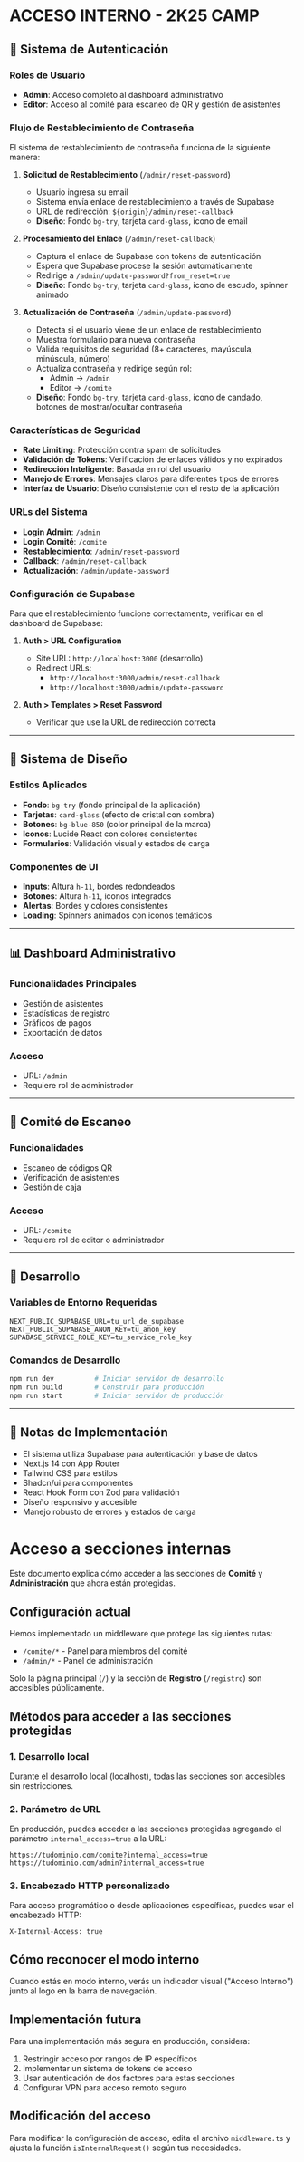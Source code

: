 # ACCESO INTERNO - 2K25 CAMP

## 🔐 Sistema de Autenticación

### Roles de Usuario
- **Admin**: Acceso completo al dashboard administrativo
- **Editor**: Acceso al comité para escaneo de QR y gestión de asistentes

### Flujo de Restablecimiento de Contraseña

El sistema de restablecimiento de contraseña funciona de la siguiente manera:

1. **Solicitud de Restablecimiento** (`/admin/reset-password`)
   - Usuario ingresa su email
   - Sistema envía enlace de restablecimiento a través de Supabase
   - URL de redirección: `${origin}/admin/reset-callback`
   - **Diseño**: Fondo `bg-try`, tarjeta `card-glass`, icono de email

2. **Procesamiento del Enlace** (`/admin/reset-callback`)
   - Captura el enlace de Supabase con tokens de autenticación
   - Espera que Supabase procese la sesión automáticamente
   - Redirige a `/admin/update-password?from_reset=true`
   - **Diseño**: Fondo `bg-try`, tarjeta `card-glass`, icono de escudo, spinner animado

3. **Actualización de Contraseña** (`/admin/update-password`)
   - Detecta si el usuario viene de un enlace de restablecimiento
   - Muestra formulario para nueva contraseña
   - Valida requisitos de seguridad (8+ caracteres, mayúscula, minúscula, número)
   - Actualiza contraseña y redirige según rol:
     - Admin → `/admin`
     - Editor → `/comite`
   - **Diseño**: Fondo `bg-try`, tarjeta `card-glass`, icono de candado, botones de mostrar/ocultar contraseña

### Características de Seguridad
- **Rate Limiting**: Protección contra spam de solicitudes
- **Validación de Tokens**: Verificación de enlaces válidos y no expirados
- **Redirección Inteligente**: Basada en rol del usuario
- **Manejo de Errores**: Mensajes claros para diferentes tipos de errores
- **Interfaz de Usuario**: Diseño consistente con el resto de la aplicación

### URLs del Sistema
- **Login Admin**: `/admin`
- **Login Comité**: `/comite`
- **Restablecimiento**: `/admin/reset-password`
- **Callback**: `/admin/reset-callback`
- **Actualización**: `/admin/update-password`

### Configuración de Supabase
Para que el restablecimiento funcione correctamente, verificar en el dashboard de Supabase:

1. **Auth > URL Configuration**
   - Site URL: `http://localhost:3000` (desarrollo)
   - Redirect URLs: 
     - `http://localhost:3000/admin/reset-callback`
     - `http://localhost:3000/admin/update-password`

2. **Auth > Templates > Reset Password**
   - Verificar que use la URL de redirección correcta

---

## 🎨 Sistema de Diseño

### Estilos Aplicados
- **Fondo**: `bg-try` (fondo principal de la aplicación)
- **Tarjetas**: `card-glass` (efecto de cristal con sombra)
- **Botones**: `bg-blue-850` (color principal de la marca)
- **Iconos**: Lucide React con colores consistentes
- **Formularios**: Validación visual y estados de carga

### Componentes de UI
- **Inputs**: Altura `h-11`, bordes redondeados
- **Botones**: Altura `h-11`, iconos integrados
- **Alertas**: Bordes y colores consistentes
- **Loading**: Spinners animados con iconos temáticos

---

## 📊 Dashboard Administrativo

### Funcionalidades Principales
- Gestión de asistentes
- Estadísticas de registro
- Gráficos de pagos
- Exportación de datos

### Acceso
- URL: `/admin`
- Requiere rol de administrador

---

## 📱 Comité de Escaneo

### Funcionalidades
- Escaneo de códigos QR
- Verificación de asistentes
- Gestión de caja

### Acceso
- URL: `/comite`
- Requiere rol de editor o administrador

---

## 🔧 Desarrollo

### Variables de Entorno Requeridas
```env
NEXT_PUBLIC_SUPABASE_URL=tu_url_de_supabase
NEXT_PUBLIC_SUPABASE_ANON_KEY=tu_anon_key
SUPABASE_SERVICE_ROLE_KEY=tu_service_role_key
```

### Comandos de Desarrollo
```bash
npm run dev          # Iniciar servidor de desarrollo
npm run build        # Construir para producción
npm run start        # Iniciar servidor de producción
```

---

## 📝 Notas de Implementación

- El sistema utiliza Supabase para autenticación y base de datos
- Next.js 14 con App Router
- Tailwind CSS para estilos
- Shadcn/ui para componentes
- React Hook Form con Zod para validación
- Diseño responsivo y accesible
- Manejo robusto de errores y estados de carga

# Acceso a secciones internas

Este documento explica cómo acceder a las secciones de **Comité** y **Administración** que ahora están protegidas.

## Configuración actual

Hemos implementado un middleware que protege las siguientes rutas:
- `/comite/*` - Panel para miembros del comité
- `/admin/*` - Panel de administración

Solo la página principal (`/`) y la sección de **Registro** (`/registro`) son accesibles públicamente.

## Métodos para acceder a las secciones protegidas

### 1. Desarrollo local

Durante el desarrollo local (localhost), todas las secciones son accesibles sin restricciones.

### 2. Parámetro de URL

En producción, puedes acceder a las secciones protegidas agregando el parámetro `internal_access=true` a la URL:

```
https://tudominio.com/comite?internal_access=true
https://tudominio.com/admin?internal_access=true
```

### 3. Encabezado HTTP personalizado

Para acceso programático o desde aplicaciones específicas, puedes usar el encabezado HTTP:

```
X-Internal-Access: true
```

## Cómo reconocer el modo interno

Cuando estás en modo interno, verás un indicador visual ("Acceso Interno") junto al logo en la barra de navegación.

## Implementación futura

Para una implementación más segura en producción, considera:

1. Restringir acceso por rangos de IP específicos
2. Implementar un sistema de tokens de acceso
3. Usar autenticación de dos factores para estas secciones
4. Configurar VPN para acceso remoto seguro

## Modificación del acceso

Para modificar la configuración de acceso, edita el archivo `middleware.ts` y ajusta la función `isInternalRequest()` según tus necesidades. 